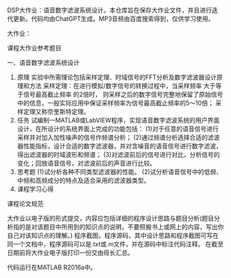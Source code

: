DSP大作业：语音数字滤波系统设计。本仓库旨在保存大作业文件，并且进行迭代更新。代码均由ChatGPT生成。MP3音频由百度搜索得到，仅供学习使用。

大作业：

课程大作业参考题目

一、语音数字滤波系统设计
1. 原理
实验中所需理论包括采样定理、时域信号的FFT分析及数字滤波器设计原理和方法
采样定理：在进行模拟/数字信号的转换过程中，当采样频率 大于等于信号最高截止频率 的2倍时，
则采样之后的数字信号完整地保留了原始信号中的信息，一般实际应用中保证采样频率为信号最高截止频率的5～10倍；
采样定理又称奈奎斯特定理。
2. 任务
试编制一MATLAB或LabVIEW程序，实现语音数字滤波系统的用户界面设计，在所设计的系统界面上完成的功能包括：
(1)对于任意的语音信号进行采样并对加入加性噪声的信号作频谱分析；
(2)通过频谱分析选择合适的滤波器性能指标，设计合适的数字滤波器，并对含噪音的语音信号进行数字滤波，得出滤波器的时域波形和频谱；
(3)对滤波前后的信号进行对比，分析信号的变化；回放语音信号，对滤波前后的声音进行比较。
3. 思考题
(1)试分析各种不同类型滤波器的性能。
(2)试分析语音信号中的低频、中频和高频成分的特点及适合采用的滤波器类型。
4. 课程学习心得

课程论文规范

大作业以电子版的形式提交，内容应包括详细的程序设计思路与题目分析(题目分析指的是对该题目中所用到的知识点的说明，不要照搬书上或网上的内容，写出你自己对该知识点的理解。)
程序截图，程序源码，其中设计思路和程序截图可写在同一个文档中，程序源码可以是.txt或.m文件，并在源码中标注代码注释。
在截至日期前将大作业电子版打印一份交由班长汇总。


代码运行在MATLAB R2016a中。
